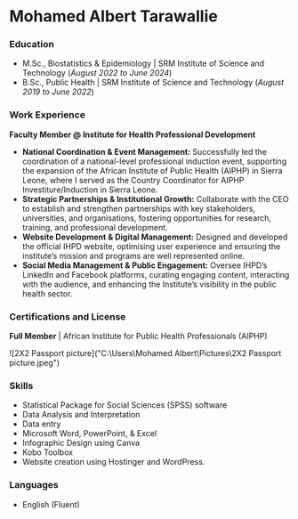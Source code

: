 # Mohamed Albert Tarawallie

### Education
- M.Sc., Biostatistics & Epidemiology | SRM Institute of Science and Technology (_August 2022 to June 2024_)								       		
- B.Sc., Public Health	| SRM Institute of Science and Technology (_August 2019 to June 2022_)	 		

### Work Experience
**Faculty Member @ Institute for Health Professional Development**
- **National Coordination & Event Management:** Successfully led the coordination of a national-level professional induction event, supporting the expansion of the African Institute of Public Health (AIPHP) in Sierra Leone, where I served as the Country Coordinator for AIPHP Investiture/Induction in Sierra Leone.
- **Strategic Partnerships & Institutional Growth:** Collaborate with the CEO to establish and strengthen partnerships with key stakeholders, universities, and organisations, fostering opportunities for research, training, and professional development.
- **Website Development & Digital Management:** Designed and developed the official IHPD 
website, optimising user experience and ensuring the institute’s mission and programs are well 
represented online.
- **Social Media Management & Public Engagement:** Oversee IHPD’s LinkedIn and Facebook platforms, curating engaging content, interacting with the audience, and enhancing the Institute’s visibility in the public health sector.

### Certifications and License
**Full Member** | African Institute for Public Health Professionals (AIPHP)

![2X2 Passport picture]("C:\Users\Mohamed Albert\Pictures\2X2 Passport picture.jpeg") 
### Skills
- Statistical Package for Social Sciences (SPSS) software 
- Data Analysis and Interpretation 
- Data entry  
- Microsoft Word, PowerPoint, & Excel 
- Infographic Design using Canva 
- Kobo Toolbox
- Website creation using Hostinger and WordPress.

### Languages
- English (Fluent)
